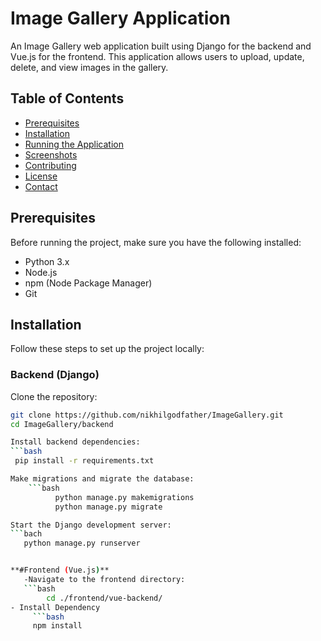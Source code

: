 # Image Gallery Application

An Image Gallery web application built using Django for the backend and Vue.js for the frontend. This application allows users to upload, update, delete, and view images in the gallery.

## Table of Contents
- [Prerequisites](#prerequisites)
- [Installation](#installation)
- [Running the Application](#running-the-application)
- [Screenshots](#screenshots)
- [Contributing](#contributing)
- [License](#license)
- [Contact](#contact)

## Prerequisites

Before running the project, make sure you have the following installed:

- Python 3.x
- Node.js
- npm (Node Package Manager)
- Git

## Installation

Follow these steps to set up the project locally:

### Backend (Django)
Clone the repository:
   ```bash
   git clone https://github.com/nikhilgodfather/ImageGallery.git
   cd ImageGallery/backend

Install backend dependencies:
```bash
    pip install -r requirements.txt

Make migrations and migrate the database:
       ```bash
             python manage.py makemigrations
             python manage.py migrate

Start the Django development server:
 ```bach
      python manage.py runserver


**#Frontend (Vue.js)**
      -Navigate to the frontend directory:
      ```bash
           cd ./frontend/vue-backend/
   - Install Dependency
        ```bash
        npm install



